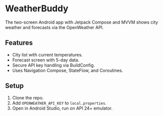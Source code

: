 # WeatherBuddy
The two-screen Android app with Jetpack Compose and MVVM shows city weather and forecasts via the OpenWeather API.

## Features
- City list with current temperatures.
- Forecast screen with 5-day data.
- Secure API key handling via BuildConfig.
- Uses Navigation Compose, StateFlow, and Coroutines.

## Setup
1. Clone the repo.
2. Add `OPENWEATHER_API_KEY` to `local.properties`.
3. Open in Android Studio, run on API 24+ emulator.
